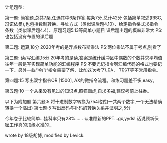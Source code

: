 计组题型:

第一题: 
简答题,总共7条,任选其中6条作答.每条7分.总计42分
包括简单叙述(RISC,冯诺依曼),也包括数制转换、寻址方式（类似课后题4.10）、给定指令格式求指令条数（类似课后题4.4）、原题习题5.13等简单小题目
课后题出题的概率非常大
PS:也包括没有布置的课后题

第二题:
运算,18分
2020年考的是浮点数布斯乘法
PS:两位乘法不属于考点,别看了

第三题:
读/写汇编,15分
20年考的是读,答案是统计缓冲区中偶数的个数并求平均值
往年一般是写实现简单功能的汇编程序
PS:不要光记指令啊汇编代码的格式也要记一下。另外一些“冷门”指令需要了解，比如这次考了LEA， TEST等不常用指令。

第四题:15
写出双字指令OR [1500], AX的微指令流程。和练习题差不多,easy。

第五题:10
一个从来没有见过的知识点,照猫画虎,自求多福,建议考前上柱香。

以下为附加题
第六题:5
将十进制数字转换为754格式(一共两个数字,一个无法精确转换一个溢出)
第七题:5
写出反码与补码的转换关系并证明之,5分

今年卷子比较简单...挂科率只有28%......
认准顾新的PPT...gx,yyds!
话说顾新保密工作真的顶级水准的...

wrote by 18级胡博,  modified by Levick.
